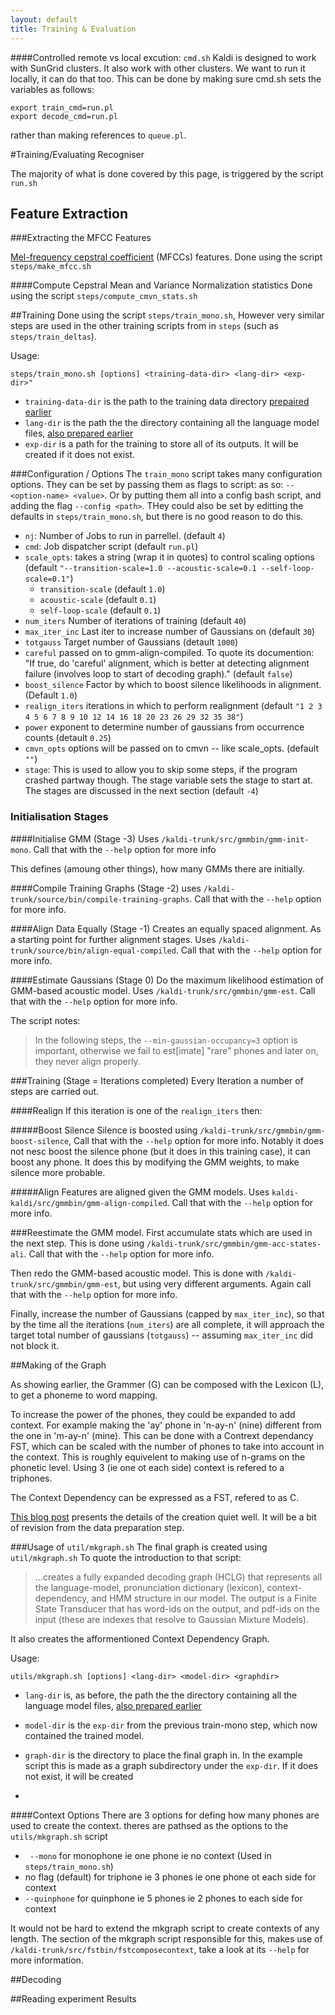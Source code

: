 ```yaml
---
layout: default
title: Training & Evaluation
---
```


####Controlled remote vs local excution: `cmd.sh`
Kaldi is designed to work with SunGrid clusters.
It also work with other clusters.
We want to run it locally, it can do that too.
This can be done by making sure cmd.sh sets the variables as follows:

```
export train_cmd=run.pl
export decode_cmd=run.pl
```
rather than making references to `queue.pl`.



#Training/Evaluating Recogniser

The majority of what is done covered by this page, 
is triggered by the script `run.sh`



## Feature Extraction

###Extracting the MFCC Features

[Mel-frequency cepstral coefficient](http://en.wikipedia.org/wiki/Mel-frequency_cepstrum)  (MFCCs) features.
Done using the script `steps/make_mfcc.sh`

####Compute Cepstral Mean and Variance Normalization statistics
Done using the script `steps/compute_cmvn_stats.sh`

##Training
Done using the script `steps/train_mono.sh`, However very similar steps are used in the other training scripts from in `steps` (such as `steps/train_deltas`).

Usage:

```
steps/train_mono.sh [options] <training-data-dir> <lang-dir> <exp-dir>"
```
 - `training-data-dir` is the path to the training data directory [prepaired earlier](./data_prep)
 - `lang-dir` is the path the the directory containing all the language model files, [also prepared earlier](./lang_prep)
 - `exp-dir` is a path for the training to store all of its outputs. It will be created if it does not exist.

###Configuration / Options 
The `train_mono` script takes many configuration options.
They can be set by passing them as flags to script: as so: `--<option-name> <value>`.
Or by putting them all into a config bash script, and adding the flag `--config <path>`.
THey could also be set by editting the defaults in `steps/train_mono.sh`, but there is no good reason to do this.


 * `nj`: Number of Jobs to run in parrellel. (default `4`) 
 * `cmd`:  Job dispatcher script  (default `run.pl`)
 * `scale_opts`: takes a string (wrap it in quotes) to control scaling options (default `"--transition-scale=1.0 --acoustic-scale=0.1 --self-loop-scale=0.1"`)
 	* `transition-scale` (default `1.0`)
	* `acoustic-scale` (default `0.1`)
	* `self-loop-scale` (default `0.1`)
 * `num_iters` Number of iterations of training (default `40`)
 * `max_iter_inc`  Last iter to increase number of Gaussians on (default `30`)
 * `totgauss` Target number of Gaussians (detault `1000`)
 *  `careful` passed on to gmm-align-compiled. To quote its documention: "If true, do 'careful' alignment, which is better at detecting alignment failure (involves loop to start of decoding graph)." (default `false`)
 * `boost_silence` Factor by which to boost silence likelihoods in alignment. (Default `1.0`)
 *  `realign_iters` iterations in which to perform realignment (default `"1 2 3 4 5 6 7 8 9 10 12 14 16 18 20 23 26 29 32 35 38"`)
 * `power`  exponent to determine number of gaussians from occurrence counts (detault `0.25`)
 * `cmvn_opts`  options will be passed on to cmvn -- like scale_opts. (default `""`)
 * `stage`: This is used to allow you to skip some steps, if the program crashed partway though. The stage variable sets the stage to start at. The stages are discussed in the next section (default `-4`)

### Initialisation Stages

####Initialise GMM (Stage -3)
Uses `/kaldi-trunk/src/gmmbin/gmm-init-mono`.
Call that with the `--help` option for more info

This defines (amoung other things), how many GMMs there are initially.


####Compile Training Graphs (Stage -2)
uses `/kaldi-trunk/source/bin/compile-training-graphs`.
Call that with the `--help` option for more info.

####Align Data Equally (Stage -1)
Creates an equally spaced alignment. As a starting point for further alignment stages.
Uses `/kaldi-trunk/source/bin/align-equal-compiled`.
Call that with the `--help` option for more info.

####Estimate Gaussians (Stage 0)
Do the  maximum likelihood estimation of GMM-based acoustic model.
Uses `/kaldi-trunk/src/gmmbin/gmm-est`.
Call that with the `--help` option for more info. 

The script notes:
>In the following steps, the `--min-gaussian-occupancy=3` option is important, otherwise
> we fail to est[imate] "rare" phones and later on, they never align properly.



###Training (Stage = Iterations completed)
Every Iteration a number of steps are carried out.

####Realign
If this iteration is one of the `realign_iters` then:

#####Boost Silence
Silence is boosted using `/kaldi-trunk/src/gmmbin/gmm-boost-silence`,
Call that with the `--help` option for more info.
Notably it does not nesc boost the silence phone (but it does in this training case), it can boost any phone.
It does this by modifying the GMM weights, to make silence more probable.

#####Align 
Features are aligned given the GMM models.
Uses `kaldi-kaldi/src/gmmbin/gmm-align-compiled`.
Call that with the `--help` option for more info.

###Reestimate the GMM model.
First accumulate stats which are used in the next step.
This is done using `/kaldi-trunk/src/gmmbin/gmm-acc-states-ali`.
Call that with the `--help` option for more info.

Then redo the GMM-based acoustic model.
This is done with  `/kaldi-trunk/src/gmmbin/gmm-est`, but using very different arguments.
Again call that with the `--help` option for more info.


Finally, increase the number of Gaussians (capped by `max_iter_inc`), so that by the time all the iterations (`num_iters`) are all complete, it will approach the target total number of gaussians (`totgauss`) -- assuming `max_iter_inc` did not block it.


##Making of the Graph

As showing earlier, the Grammer (G) can be composed with the Lexicon (L),
to get a phoneme to word mapping.

To increase the power of the phones, they could be expanded to add context.
For example making the 'ay' phone in 'n-ay-n' (nine) different from the one in 'm-ay-n' (mine).
This can be done with a Contrext dependancy FST, which can be scaled
with the number of phones to take into account in the context.
This is roughly equivelent to making use of n-grams on the phonetic level. Using 3 (ie one ot each side) context is refered to a triphones.

The Context Dependency can be expressed as a FST, refered to as C.



[This blog post](http://vpanayotov.blogspot.com.au/2012/06/kaldi-decoding-graph-construction.html) presents the details of the creation quiet well. It will be a bit of revision from the data preparation step.


###Usage of `util/mkgraph.sh`
The final graph is created using `util/mkgraph.sh`
To quote the introduction to that script:
> ...creates a fully expanded decoding graph (HCLG) that represents
> all the language-model, pronunciation dictionary (lexicon), context-dependency,
> and HMM structure in our model.  The output is a Finite State Transducer
> that has word-ids on the output, and pdf-ids on the input (these are indexes
> that resolve to Gaussian Mixture Models).

It also creates the afformentioned Context Dependency Graph.

Usage: 

```
utils/mkgraph.sh [options] <lang-dir> <model-dir> <graphdir>
```

 - `lang-dir` is, as before, the path the the directory containing all the language model files, [also prepared earlier](./lang_prep)
 - `model-dir` is the `exp-dir` from the previous train-mono step, which now contained the trained model.
 - `graph-dir` is the directory to place the final graph in. In the example script this is made as a graph subdirectory under the `exp-dir`. If it does not exist, it will be created

 - 

####Context Options
There are 3 options for defing how many phones are used to create the context.
theres are pathsed as the options to the `utils/mkgraph.sh` script

 - ` --mono` for monophone ie one phone ie no context (Used in `steps/train_mono.sh`)
 - no flag (default) for triphone ie 3 phones ie one phone ot each side for context
 - `--quinphone` for quinphone ie 5 phones ie 2 phones to each side for context

It would not be hard to extend the mkgraph script to create contexts of any length.
The section of the mkgraph script responsible for this,
makes use of `/kaldi-trunk/src/fstbin/fstcomposecontext`, take a look at its `--help` for more information.


##Decoding

##Reading experiment Results
